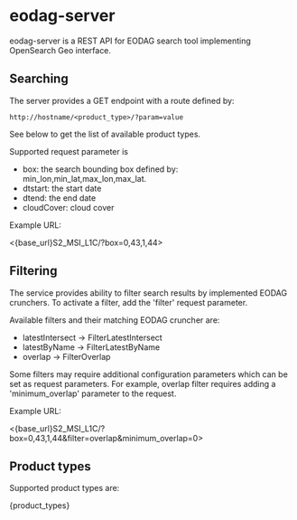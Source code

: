 # eodag-server

eodag-server is a REST API for EODAG search tool implementing OpenSearch Geo interface.


## Searching

The server provides a GET endpoint with a route defined by:

```
http://hostname/<product_type>/?param=value
```

See below to get the list of available product types.

Supported request parameter is

* box: the search bounding box defined by: min_lon,min_lat,max_lon,max_lat.
* dtstart: the start date
* dtend: the end date
* cloudCover: cloud cover

Example URL:

<{base_url}S2_MSI_L1C/?box=0,43,1,44>

## Filtering

The service provides ability to filter search results by implemented EODAG crunchers.
To activate a filter, add the 'filter' request parameter.

Available filters and their matching EODAG cruncher are:

* latestIntersect -> FilterLatestIntersect
* latestByName -> FilterLatestByName
* overlap -> FilterOverlap

Some filters may require additional configuration parameters
which can be set as request parameters.
For example, overlap filter requires adding a 'minimum_overlap' parameter to the request.

Example URL:

<{base_url}S2_MSI_L1C/?box=0,43,1,44&filter=overlap&minimum_overlap=0>

## Product types

Supported product types are:

{product_types}
